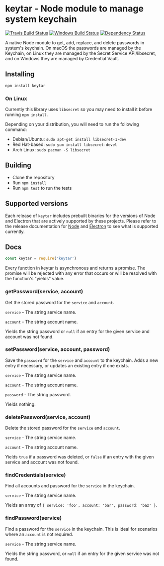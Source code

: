 # keytar - Node module to manage system keychain

[![Travis Build Status](https://travis-ci.org/atom/node-keytar.svg?branch=master)](https://travis-ci.org/atom/node-keytar)
[![Windows Build Status](https://ci.appveyor.com/api/projects/status/github/atom/node-keytar?svg=true)](https://ci.appveyor.com/project/Atom/node-keytar)
[![Dependency Status](https://david-dm.org/atom/node-keytar.svg)](https://david-dm.org/atom/node-keytar)

A native Node module to get, add, replace, and delete passwords in system's keychain. On macOS the passwords are managed by the Keychain, on Linux they are managed by the Secret Service API/libsecret, and on Windows they are managed by Credential Vault.

## Installing

```sh
npm install keytar
```

### On Linux

Currently this library uses `libsecret` so you may need to install it before running `npm install`.

Depending on your distribution, you will need to run the following command:

* Debian/Ubuntu: `sudo apt-get install libsecret-1-dev`
* Red Hat-based: `sudo yum install libsecret-devel`
* Arch Linux: `sudo pacman -S libsecret`

## Building

  * Clone the repository
  * Run `npm install`
  * Run `npm test` to run the tests

## Supported versions

Each release of `keytar` includes prebuilt binaries for the versions of Node and Electron that are actively supported by these projects. Please refer to the release documentation for [Node](https://github.com/nodejs/Release) and [Electron](https://electronjs.org/docs/tutorial/support) to see what is supported currently.

## Docs

```javascript
const keytar = require('keytar')
```

Every function in keytar is asynchronous and returns a promise. The promise will be rejected with any error that occurs or will be resolved with the function's "yields" value.

### getPassword(service, account)

Get the stored password for the `service` and `account`.

`service` - The string service name.

`account` - The string account name.

Yields the string password or `null` if an entry for the given service and account was not found.

### setPassword(service, account, password)

Save the `password` for the `service` and `account` to the keychain. Adds a new entry if necessary, or updates an existing entry if one exists.

`service` - The string service name.

`account` - The string account name.

`password` - The string password.

Yields nothing.

### deletePassword(service, account)

Delete the stored password for the `service` and `account`.

`service` - The string service name.

`account` - The string account name.

Yields `true` if a password was deleted, or `false` if an entry with the given service and account was not found.

### findCredentials(service)

Find all accounts and password for the `service` in the keychain.

`service` - The string service name.

Yields an array of `{ service: 'foo', account: 'bar', password: 'baz' }`.

### findPassword(service)

Find a password for the `service` in the keychain. This is ideal for scenarios where an `account` is not required.

`service` - The string service name.

Yields the string password, or `null` if an entry for the given service was not found.


